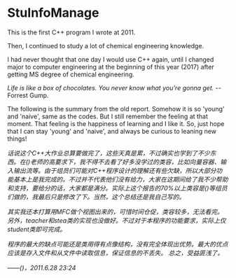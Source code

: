 # StuInfoManage
This is the first C++ program I wrote at 2011. 

Then, I continued to study a lot of chemical engineering knowledge.

I had never thought that one day I would use C++ again, until I changed major to computer engineering at the beginning of this year (2017) after getting MS degree of chemical engineering.

*Life is like a box of chocolates. You never know what you're gonna get.* -- Forrest Gump.

The following is the summary from the old report. Somehow it is so 'young' and 'naive', same as the codes. 
But I still remember the feeling at that moment.
That feeling is the happiness of learning and I like it. So, just hope that I can stay 'young' and 'naive', and always be curious to leaning new things!

*话说这个C++大作业总算要做完了，这些天真是累，不过确实也学到了不少东西。在()老师的高要求下，我不得不去看了好多没学过的类容，比如向量容器、输入输出流等。由于组员们可能对C++程序设计的理解还有些欠缺，所以大部分功能基本上是我完成的。不过并不代表他们没有给力，大家在这期间给了我不少帮助和支持，要给分的话，大家都是满分。实际上这个报告的70%以上类容是()等组员们做的，我最后只是修改了下。当然，这个总结还是我自己写的。*

*其实我还本打算用MFC做个视图出来的，可惜时间仓促，类容较多，无法看完。另外，teacher和stea类的实现也没做好。不过对于本程序的功能要求，实际上仅student类即可完成。*

*程序的最大的缺点可能还是类用得有点像结构，没有完全体现出优势。最大的优点应该是存入文件和从文件中读取信息，保证信息的不丢失。
总之，受益匪浅了。*

*——()，2011.6.28 23:24*
